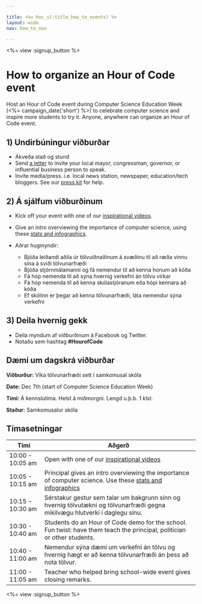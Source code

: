 ```yaml
---

title: <%= hoc_s(:title_how_to_events) %>
layout: wide
nav: how_to_nav

---
```


<%= view :signup_button %>

# How to organize an Hour of Code event

Host an Hour of Code event during Computer Science Education Week (<%= campaign_date('short') %>) to celebrate computer science and inspire more students to try it. Anyone, anywhere can organize an Hour of Code event.

## 1) Undirbúningur viðburðar

  * Ákveða stað og stund
  * Send [a letter](https://docs.google.com/a/code.org/document/d/1eP41sKW7y0qq_JvkRIgZK8dWYICaGRZ4CCDETXa78wY/edit) to invite your local mayor, congressman, governor, or influential business person to speak.
  * Invite media/press. i.e. local news station, newspaper, education/tech bloggers. See our [press kit](<%= resolve_url('/resources/press-kit') %>) for help.

## 2) Á sjálfum viðburðinum

  * Kick off your event with one of our [inspirational videos](<%= resolve_url('/promote#videos') %>).
  * Give an intro overviewing the importance of computer science, using these [stats and infographics](<%= resolve_url('/resources/stats') %>).   
      
    
  * Aðrar hugmyndir: 
      * Bjóða leiðandi aðila úr tölvuiðnaðinum á svæðinu til að ræða vinnu sína á sviði tölvunarfræði
      * Bjóða stjórnmálamanni og fá nemendur til að kenna honum að kóða
      * Fá hóp nemenda til að sýna hvernig verkefni án tölvu virkar
      * Fá hóp nemenda til að kenna skólastjóranum eða hópi kennara að kóða
      * Ef skólinn er þegar að kenna tölvunarfræði, láta nemendur sýna verkefni

## 3) Deila hvernig gekk

  * Deila myndum af viðburðinum á Facebook og Twitter. 
  * Notaðu sem hashtag **#HourofCode**

## Dæmi um dagskrá viðburðar

**Viðburður:** Vika tölvunarfræði sett í samkomusal skóla

**Date:** Dec 7th (start of Computer Science Education Week)

**Tími:** Á kennslutíma. Helst á miðmorgni. Lengd u.þ.b. 1 klst.

**Staður:** Samkomusalur skóla   
  


## Tímasetningar

| Tími             | Aðgerð                                                                                                                                            |
| ---------------- | ------------------------------------------------------------------------------------------------------------------------------------------------- |
| 10:00 - 10:05 am | Open with one of our [inspirational videos](<%= resolve_url('/promote#videos') %>)                                                                  |
| 10:05 - 10:15 am | Principal gives an intro overviewing the importance of computer science. Use these [stats and infographics](<%= resolve_url('/resources/stats') %>) |
| 10:15 - 10:30 am | Sérstakur gestur sem talar um bakgrunn sinn og hvernig tölvutækni og tölvunarfræði gegna mikilvægu hlutverki í daglegu sínu.                      |
| 10:30 - 10:40 am | Students do an Hour of Code demo for the school. Fun twist: have them teach the principal, politician or other students.                          |
| 10:40 - 11:00 am | Nemendur sýna dæmi um verkefni án tölvu og hvernig hægt er að kenna tölvunarfræði án þess að nota tölvur.                                         |
| 11:00 - 11:05 am | Teacher who helped bring school-wide event gives closing remarks.                                                                                 |

<%= view :signup_button %>